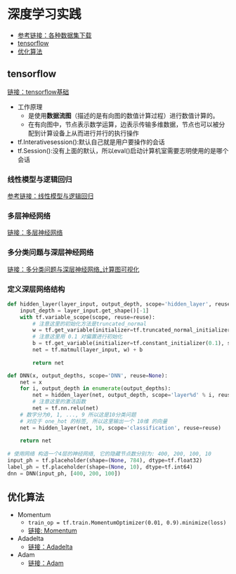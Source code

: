 # 深度学习实践

* [参考链接：各种数据集下载](https://mp.weixin.qq.com/s/mq2aCU91zcTe-lkPTiAF2g)
* [tensorflow](#tensorflow)
* [优化算法](#优化算法)

## tensorflow
[链接：tensorflow基础](https://github.com/FangChao1086/machine_learning/tree/master/深度学习/tensorflow/Tensorflow基础.ipynb)  
* 工作原理
  * 是使用**数据流图**（描述的是有向图的数值计算过程）进行数值计算的。
  * 在有向图中，节点表示数学运算，边表示传输多维数据，节点也可以被分配到计算设备上从而进行并行的执行操作
* tf.Interativesession():默认自己就是用户要操作的会话
* tf.Session():没有上面的默认，所以eval()启动计算机室需要志明使用的是哪个会话

### 线性模型与逻辑回归
[参考链接：线性模型与逻辑回归](https://blog.csdn.net/weixin_43824059/article/details/86530652)
### 多层神经网络
[链接：多层神经网络](https://github.com/FangChao1086/machine_learning/blob/master/深度学习/tensorflow/多层神经网络.ipynb)
### 多分类问题与深层神经网络
[链接：多分类问题与深层神经网络_计算图可视化](https://github.com/FangChao1086/machine_learning/blob/master/深度学习/tensorflow/多分类问题及深层神经网络.ipynb)

### 定义深层网络结构
```python
def hidden_layer(layer_input, output_depth, scope='hidden_layer', reuse=None):
    input_depth = layer_input.get_shape()[-1]
    with tf.variable_scope(scope, reuse=reuse):
        # 注意这里的初始化方法是truncated_normal
        w = tf.get_variable(initializer=tf.truncated_normal_initializer(stddev=0.1), shape=(input_depth, output_depth), name='weights')
        # 注意这里用 0.1 对偏置进行初始化
        b = tf.get_variable(initializer=tf.constant_initializer(0.1), shape=(output_depth), name='bias')
        net = tf.matmul(layer_input, w) + b
        
        return net

def DNN(x, output_depths, scope='DNN', reuse=None):
    net = x
    for i, output_depth in enumerate(output_depths):
        net = hidden_layer(net, output_depth, scope='layer%d' % i, reuse=reuse)
        # 注意这里的激活函数
        net = tf.nn.relu(net)
    # 数字分为0, 1, ..., 9 所以这是10分类问题
    # 对应于 one_hot 的标签, 所以这里输出一个 10维 的向量
    net = hidden_layer(net, 10, scope='classification', reuse=reuse)
    
    return net
    
# 使用网络 构造一个4层的神经网络, 它的隐藏节点数分别为: 400, 200, 100, 10
input_ph = tf.placeholder(shape=(None, 784), dtype=tf.float32)
label_ph = tf.placeholder(shape=(None, 10), dtype=tf.int64)
dnn = DNN(input_ph, [400, 200, 100])
```

## 优化算法
* Momentum
  * `train_op = tf.train.MomentumOptimizer(0.01, 0.9).minimize(loss)`
  * [链接: Momentum](https://github.com/FangChao1086/machine_learning/blob/master/深度学习/tensorflow/Momentum.ipynb)  
* Adadelta
  * [链接：Adadelta](https://github.com/FangChao1086/machine_learning/blob/master/深度学习/tensorflow/Adadelta.ipynb)
* Adam
  * [链接：Adam](https://github.com/FangChao1086/machine_learning/blob/master/深度学习/tensorflow/Adam.ipynb)
